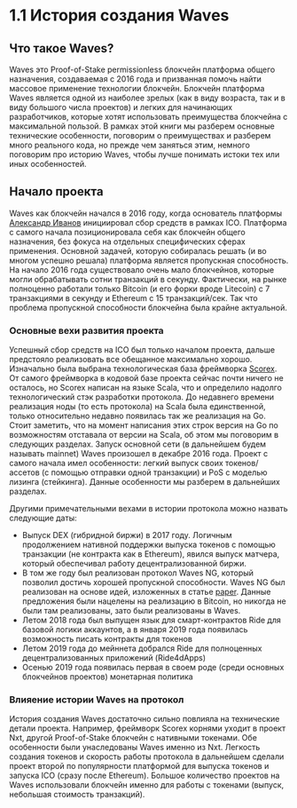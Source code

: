 # 1.1 История создания Waves

## Что такое Waves?

Waves это Proof-of-Stake permissionless блокчейн платформа общего назначения, создаваемая с 2016 года и призванная помочь найти массовое применение технологии блокчейн. Блокчейн платформа Waves является одной из наиболее зрелых (как в виду возраста, так и в виду большого числа проектов) и легких для начинающих разработчиков, которые хотят использовать преимущества блокчейна с максимальной пользой. В рамках этой книги мы разберем основные технические особенности, поговорим о преимуществах и разберем много реального кода, но прежде чем заняться этим, немного поговорим про историю Waves, чтобы лучше понимать истоки тех или иных особенностей.

## Начало проекта

Waves как блокчейн начался в 2016 году, когда основатель платформы [Александр Иванов](https://twitte.com/sasha35625) инициировал сбор средств в рамках ICO. Платформа с самого начала позиционировала себя как блокчейн общего назначения, без фокуса на отдельных специфических сферах применения. Основной задачей, которую собиралась решать (и во многом успешно решала) платформа является пропускная способность. На начало 2016 года существовало очень мало блокчейнов, которые могли обрабатывать сотни транзакций в секунду. Фактически, на рынке полноценно работали только Bitcoin (и его форки вроде Litecoin) с 7 транзакциями в секунду и Ethereum с 15 транзакций/сек. Так что проблема пропускной способности блокчейна была крайне актуальной.

### Основные вехи развития проекта

Успешный сбор средств на ICO был только началом проекта, дальше предстояло реализовать все обещанное максимально хорошо. Изначально была выбрана технологическая база фреймворка [Scorex](https://github.com/ScorexFoundation/Scorex). От самого фреймворка в кодовой базе проекта сейчас почти ничего не осталось, но Scorex написан на языке Scala, что и определило надолго технологический стэк разработки протокола. До недавнего времени реализация ноды (то есть протокола) на Scala была единственной, только относительно недавно появилась так же реализация на Go. Cтоит заметить, что на момент написания этих строк версия на Go по возможностям отставала от версии на Scala, об этом мы поговорим в следующих разделах. Запуск основной сети (в дальнейшем будем называть mainnet) Waves произошел в декабре 2016 года. Проект с самого начала имел особенности: легкий выпуск своих токенов/ассетов (с помощью отправки одной транзакции) и PoS c моделью лизинга (стейкинга). Данные особенности мы разберем в дальнейших разделах.

Другими примечательными вехами в истории протокола можно назвать следующие даты:

<!-- //TODO: Добавить ссылку на Bitcoin NG -->

- Выпуск DEX (гибридной биржи) в 2017 году. Логичным продолжением нативной поддержки выпуска токенов с помощью транзакции (не контракта как в Ethereum), явился выпуск матчера, который обеспечивал работу децентрализованной биржи.
- В том же году был реализован протокол Waves NG, который позволил достичь хорошей пропускной способности. Waves NG был реализован на основе идей, изложенных в статье [paper](). Данные предложения были нацелены на реализацию в Bitcoin, но никогда не были там реализованы, зато были реализованы в Waves.
- Летом 2018 года был выпущен язык для смарт-контрактов Ride для базовой логики аккаунтов, а в января 2019 года появилась возможность писать контракты для токенов
- Летом 2019 года до мейннета добрался Ride для полноценных децентрализованных приложений (Ride4dApps)
- Осенью 2019 года появилась первая в своем роде (среди основных блокчейнов проектов) монетарная политика

### Влияение истории Waves на протокол

История создания Waves достаточно сильно повлияла на технические детали проекта. Например, фреймворк Scorex корнями уходит в проект Nxt, другой Proof-of-Stake блокчейн с нативными токенами. Обе особенности были унаследованы Waves именно из Nxt. Легкость создания токенов и скорость работы протокола в дальнейшем сделали проект второй по популярности платформой для выпуска токенов и запуска ICO (сразу после Ethereum). Большое количество проектов на Waves использовали блокчейн именно для работы с токенами (выпуск, небольшая стоимость транзакций).